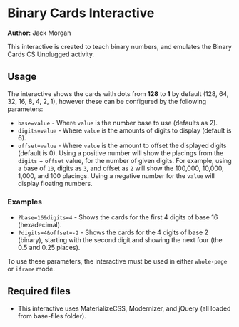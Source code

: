 # Binary Cards Interactive

**Author:** Jack Morgan

This interactive is created to teach binary numbers, and emulates the Binary Cards CS Unplugged activity.

## Usage

The interactive shows the cards with dots from **128** to **1** by default (128, 64, 32, 16, 8, 4, 2, 1), however these can be configured by the following parameters:

- `base=value` - Where `value` is the number base to use (defaults as 2).
- `digits=value` - Where `value` is the amounts of digits to display (default is 6).
- `offset=value` - Where `value` is the amount to offset the displayed digits (default is 0). Using a positive number will show the placings from the `digits` + `offset` value, for the number of given digits. For example, using a base of `10`, digits as `3`, and offset as `2` will show the 100,000, 10,000, 1,000, and 100 placings. Using a negative number for the `value` will display floating numbers.

### Examples

- `?base=16&digits=4` - Shows the cards for the first 4 digits of base 16 (hexadecimal).
- `?digits=4&offset=-2` - Shows the cards for the 4 digits of base 2 (binary), starting with the second digit and showing the next four (the 0.5 and 0.25 places).

To use these parameters, the interactive must be used in either `whole-page` or `iframe` mode.

## Required files

- This interactive uses MaterializeCSS, Modernizer, and jQuery (all loaded from base-files folder).
